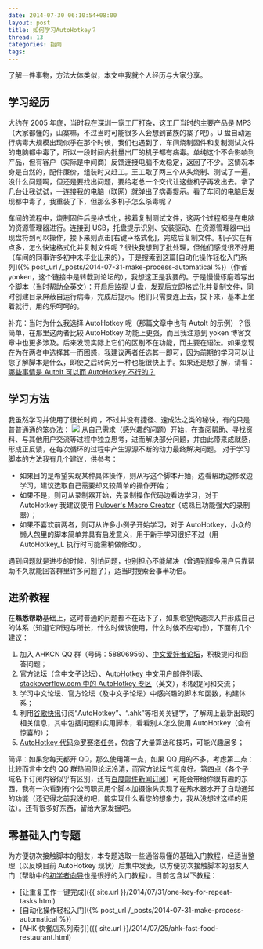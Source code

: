 ```yaml
---
date: 2014-07-30 06:10:54+08:00
layout: post
title: 如何学习AutoHotkey？
thread: 13
categories: 指南
tags:
---
```

了解一件事物，方法大体类似，本文中我就个人经历与大家分享。

## 学习经历
大约在 2005 年底，当时我在深圳一家工厂打杂，这工厂当时的主要产品是 MP3（大家都懂的，山寨嘛，不过当时可能很多人会想到苗族的寨子吧）。U 盘自动运行病毒大规模出现似乎在那个时候，我们也遇到了，车间烧制固件和复制测试文件的电脑都中毒了，所以一段时间内批量出厂的机子都有病毒。单纯这个不会影响到产品，但有客户（实际是中间商）反馈连接电脑不太稳定，返回了不少。这情况本身是自然的，配件廉价，组装时又赶工。王工取了两三个从头烧制、测试了一遍，没什么问题啊，但还是要找出问题，要给老总一个交代让这些机子再发出去。拿了几台让我试试，一连接我的电脑（联网）就弹出了病毒提示。看了车间的电脑后发现都中毒了，我重装了下，但那么多机子怎么杀毒呢？

车间的流程中，烧制固件后是格式化，接着复制测试文件，这两个过程都是在电脑的资源管理器进行。连接到 USB，托盘提示识别、安装驱动、在资源管理器中出现盘符到可以操作，接下来则点击[右键->格式化]，完成后复制文件。机子实在有点多，怎么快速格式化并复制文件呢？很快我想到了批处理，但他们感觉很不好用（车间的同事许多初中未毕业出来的），于是搜索到这篇[自动化操作轻松入门系列]({% post_url /_posts/2014-07-31-make-process-automatical %})（作者 yonken，这个链接中是转载到论坛的），我想这正是我要的。于是慢慢琢磨着写出个脚本（当时帮助全英文）：开启后监视 U 盘，发现后立即格式化并复制文件，同时创建目录屏蔽自运行病毒，完成后提示。他们只需要连上去，拔下来，基本上坐着就行，用的乐呵呵的。

补充：当时为什么我选择 AutoHotkey 呢（那篇文章中也有 AutoIt 的示例）？很简单，在那里这两者比较 AutoHotkey 功能上更强，而且我注意到 yoken 博客文章中也更多涉及。后来发现实际上它们的区别不在功能，而主要在语法。如果您现在为在两者中选择其一而困惑，我建议两者任选其一即可，因为前期的学习可以让您了解脚本是什么，即使之后转向另一种也能很快上手。如果还是想了解，请看：[哪些事情是 AutoIt 可以而 AutoHotkey 不行的？](http://www.zhihu.com/question/20224354/answer/20773391)

## 学习方法
我虽然学习并使用了很长时间 ，不过并没有捷径、速成法之类的秘诀，有的只是普普通通的笨办法：
![](http://ww4.sinaimg.cn/mw690/6ef7171bgw1ehdf31ex85j20dn08374v.jpg)
从自己需求（感兴趣的问题）开始，在查阅帮助、寻找资料、与其他用户交流等过程中独立思考，进而解决部分问题，并由此带来成就感，形成正反馈，在每次循环的过程中产生源源不断的动力最终解决问题。
对于学习脚本的方法我有几个建议，供参考：

* 如果目的是希望实现某种具体操作，则从写这个脚本开始，边看帮助边修改边学习，建议选取自己需要却又较简单的操作开始；
* 如果不是，则可从录制器开始，先录制操作代码边看边学习，对于 AutoHotkey 我建议使用 [Pulover's Macro Creator](http://www.macrocreator.com/)（成熟且功能强大的录制器）；
* 如果不喜欢前两者，则可从许多小例子开始学习，对于 AutoHotkey，小众的懒人包里的脚本简单并具有启发意义，用于新手学习很好不过（用 AutoHotkey_L 执行时可能需稍做修改）。

遇到问题就是进步的时候，别怕问题，也别担心不能解决（曾遇到很多用户只靠帮助不久就能回答群里许多问题了），适当时搜索会事半功倍。

## 进阶教程

在**熟悉帮助**基础上，这时普通的问题都不在话下了，如果希望快速深入并形成自己的体系（知道它所短与所长，什么时候该使用，什么时候不应考虑），下面有几个建议：

1. 加入 AHKCN QQ 群（号码：58806956）、[中文爱好者论坛](http://ahk8.com/)，积极提问和回答问题；
2. [官方论坛](http://ahkscript.org/boards/)（含中文子论坛）、[AutoHotkey 中文用户邮件列表](https://lists.sourceforge.net/lists/listinfo/ahkcn-user)、[stackoverflow.com 中的 AutoHotkey 专区](http://stackoverflow.com/questions/tagged/autohotkey)（英文），积极提问和交流；
3. 学习中文论坛、官方论坛（及中文子论坛）中感兴趣的脚本和函数，构建体系；
4. 利用[谷歌快讯](http://www.google.com/alerts?hl=zh-CN)订阅“AutoHotkey”、“.ahk”等相关关键字，了解网上最新出现的相关信息，其中包括问题和实用脚本，看看别人怎么使用 AutoHotkey（会有惊喜的）；
5. [AutoHotkey 代码@罗赛塔任务](http://rosettacode.org/wiki/Category:AutoHotkey)，包含了大量算法和技巧，可能兴趣居多；

简评：如果您每天都开 QQ，那么使用第一点，如果 QQ 用的不多，考虑第二点：比较而言中文的 QQ 群热闹但论坛冷清，而官方论坛气氛良好。第四点（各个子域名下订阅内容似乎有区别，还有[百度邮件新闻订阅](http://newsalert.baidu.com/)）可能会带给你很有趣的东西，我有一次看到有个公司职员用个脚本加摄像头实现了在热水器水开了自动通知的功能（还记得之前我说的吧，能实现什么看您的想象力，我从没想过这样的用法）。还有很多好东西，留给大家发掘吧。

## 零基础入门专题
为方便初次接触脚本的朋友，本专题选取一些通俗易懂的基础入门教程，经适当整理（以反映目前 AutoHotkey 现状）后集中发表，以方便初次接触脚本的朋友入门（帮助中的[初学者向导](http://ahkcn.github.io/docs/Tutorial.htm)也是很好的入门教程）。目前包含以下教程：

* [让重复工作一键完成]({{ site.url }}/2014/07/31/one-key-for-repeat-tasks.html)
* [自动化操作轻松入门]({% post_url /_posts/2014-07-31-make-process-automatical %})
* [AHK 快餐店系列索引]({{ site.url }}/2014/07/25/ahk-fast-food-restaurant.html)
